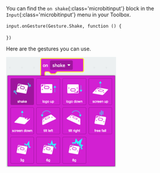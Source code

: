 You can find the `on shake`{:class='microbitinput'} block in the `Input`{:class='microbitinput'} menu in your Toolbox.

```microbit
input.onGesture(Gesture.Shake, function () {
	
})
```

Here are the gestures you can use.

<img src="images/gestures.png" alt="The gestures menu showing eleven gestures to choose from" width="300"/>

